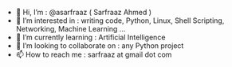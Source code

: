 - 👋 Hi, I’m : @asarfraaz ( Sarfraaz Ahmed )
- 👀 I’m interested in : writing code, Python, Linux, Shell Scripting, Networking, Machine Learning ...
- 🌱 I’m currently learning : Artificial Intelligence
- 💞️ I’m looking to collaborate on : any Python project
- 📫 How to reach me : sarfraaz at gmail dot com

<!---
asarfraaz/asarfraaz is a ✨ special ✨ repository because its `README.md` (this file) appears on your GitHub profile.
You can click the Preview link to take a look at your changes.
--->
